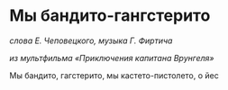 # Мы бандито-гангстерито
*слова Е. Чеповецкого, музыка Г. Фиртича*

*из мультфильма «Приключения капитана Врунгеля»*

Мы бандито, гагстерито, мы кастето-пистолето, о йес

